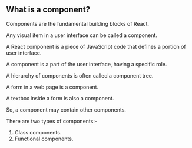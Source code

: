 ## What is a component?

Components are the fundamental building blocks of React.

Any visual item in a user interface can be called a component.

A React component is a piece of JavaScript code that defines a portion of user interface.

A component is a part of the user interface, having a specific role.

A hierarchy of components is often called a component tree.

A form in a web page is a component.

A textbox inside a form is also a component.

So, a component may contain other components.

There are two types of components:-
1. Class components.
2. Functional components.